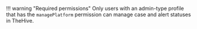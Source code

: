!!! warning "Required permissions"
    Only users with an admin-type profile that has the `managePlatform` permission can manage case and alert statuses in TheHive.
